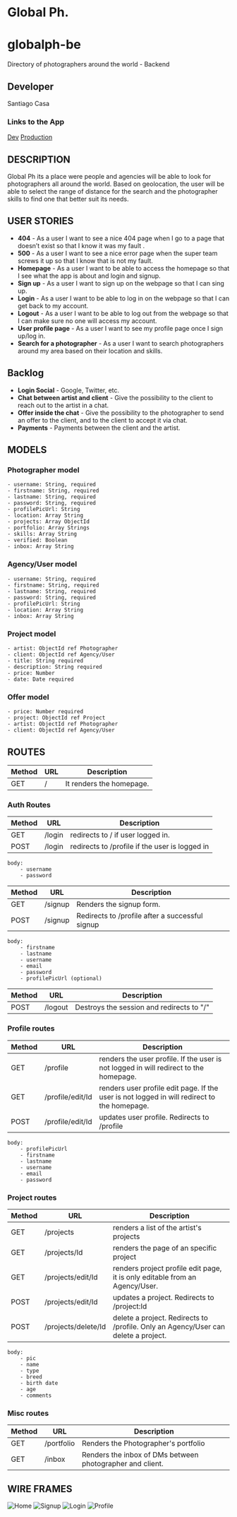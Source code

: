# Global Ph.

# globalph-be
Directory of photographers around the world - Backend

## Developer
Santiago Casa

### Links to the App
[Dev]()
[Production]()


## DESCRIPTION

Global Ph its a place were people and agencies will be able to look for photographers all around the world.
Based on geolocation, the user will be able to select the range of distance for the search and the photographer skills to find one that better suit its needs.

## USER STORIES

- **404** - As a user I want to see a nice 404 page when I go to a page that doesn’t exist so that I know it was my fault .
- **500** - As a user I want to see a nice error page when the super team screws it up so that I know that is not my fault.
- **Homepage** - As a user I want to be able to access the homepage so that I see what the app is about and login and signup.
- **Sign up** - As a user I want to sign up on the webpage so that I can sing up.
- **Login** - As a user I want to be able to log in on the webpage so that I can get back to my account.
- **Logout** - As a user I want to be able to log out from the webpage so that I can make sure no one will access my account.
- **User profile page** - As a user I want to see my profile page once I sign up/log in.
- **Search for a photographer** - As a user I want to search photographers around my area based on their location and skills.


## Backlog
- **Login Social** - Google, Twitter, etc.
- **Chat between artist and client** - Give the possibility to the client to reach out to the artist in a chat.
- **Offer inside the chat** - Give the possibility to the photographer to send an offer to the client, and to the client to accept it via chat.
- **Payments** - Payments between the client and the artist.


## MODELS

### Photographer model
```
- username: String, required
- firstname: String, required
- lastname: String, required
- password: String, required
- profilePicUrl: String
- location: Array String
- projects: Array ObjectId
- portfolio: Array Strings
- skills: Array String
- verified: Boolean
- inbox: Array String
```
### Agency/User model
```
- username: String, required
- firstname: String, required
- lastname: String, required
- password: String, required
- profilePicUrl: String
- location: Array String
- inbox: Array String
```
### Project model
```
- artist: ObjectId ref Photographer
- client: ObjectId ref Agency/User
- title: String required
- description: String required
- price: Number
- date: Date required
```
### Offer model
```
- price: Number required
- project: ObjectId ref Project
- artist: ObjectId ref Photographer
- client: ObjectId ref Agency/User
```

## ROUTES
|Method|URL|Description|
|---|---|---|
GET | / | It renders the homepage.

### Auth Routes

|Method|URL|Description|
|---|---|---|
GET | /login | redirects to / if user logged in.
POST | /login | redirects to /profile if the user is logged in
```
body:
    - username
    - password
```

|Method|URL|Description|
|---|---|---|
GET | /signup | Renders the signup form.
POST | /signup | Redirects to /profile after a successful signup
```
body:
    - firstname
    - lastname
    - username
    - email
    - password
    - profilePicUrl (optional)
```
|Method|URL|Description|
|---|---|---|
POST | /logout | Destroys the session and redirects to "/"

### Profile routes
|Method|URL|Description|
|---|---|---|
GET | /profile | renders the user profile. If the user is not logged in will redirect to the homepage. 
GET | /profile/edit/Id | renders user profile edit page. If the user is not logged in will redirect to the homepage. 
POST | /profile/edit/Id | updates user profile. Redirects to /profile
```
body:
    - profilePicUrl
    - firstname
    - lastname
    - username
    - email
    - password
```

### Project routes
|Method|URL|Description|
|---|---|---|
GET | /projects | renders a list of the artist's projects
GET | /projects/Id | renders the page of an specific project
GET | /projects/edit/Id | renders project profile edit page, it is only editable from an Agency/User.
POST | /projects/edit/Id | updates a project. Redirects to /project:Id
POST | /projects/delete/Id | delete a project. Redirects to /profile. Only an Agency/User can delete a project.
```
body:
    - pic
    - name
    - type
    - breed
    - birth date
    - age
    - comments
```

### Misc routes
|Method|URL|Description|
|---|---|---|
GET | /portfolio | Renders the Photographer's portfolio
GET | /inbox | Renders the inbox of DMs between photographer and client.




## WIRE FRAMES
![Home](private/wireframes/Home-mobile.png)
![Signup](private/wireframes/Signup-mobile.png)
![Login](private/wireframes/Login-mobile.png)
![Profile](private/wireframes/profile-mobile.png)

